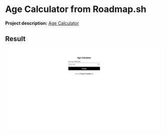 # Age Calculator from Roadmap.sh

<p><b>Project description:</b> <a href="https://roadmap.sh/projects/age-calculator">Age Calculator</a></p>

<section>
    <h2>Result</h2>
    <img src="./images/screenshot-result.png">
</section>

